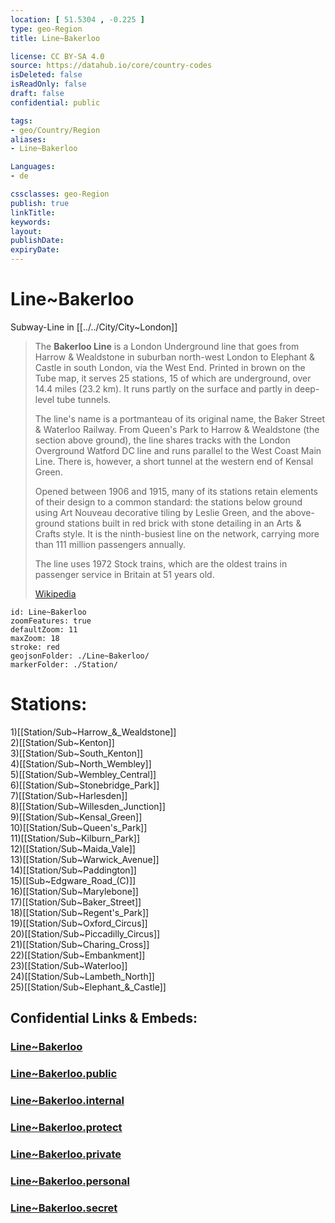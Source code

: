 ```yaml
---
location: [ 51.5304 , -0.225 ] 
type: geo-Region
title: Line~Bakerloo

license: CC BY-SA 4.0
source: https://datahub.io/core/country-codes
isDeleted: false
isReadOnly: false
draft: false
confidential: public

tags:
- geo/Country/Region
aliases:
- Line~Bakerloo

Languages:
- de

cssclasses: geo-Region
publish: true
linkTitle: 
keywords: 
layout: 
publishDate: 
expiryDate: 
---
```


# Line~Bakerloo

Subway-Line in [[../../City/City~London]] 

> The **Bakerloo Line** is a London Underground line that goes from Harrow & Wealdstone in suburban north-west London to Elephant & Castle in south London, via the West End. Printed in brown on the Tube map, it serves 25 stations, 15 of which are underground, over 14.4 miles (23.2 km). It runs partly on the surface and partly in deep-level tube tunnels.
>
> The line's name is a portmanteau of its original name, the Baker Street & Waterloo Railway. From Queen's Park to Harrow & Wealdstone (the section above ground), the line shares tracks with the London Overground Watford DC line and runs parallel to the West Coast Main Line. There is, however, a short tunnel at the western end of Kensal Green.
>
> Opened between 1906 and 1915, many of its stations retain elements of their design to a common standard: the stations below ground using Art Nouveau decorative tiling by Leslie Green, and the above-ground stations built in red brick with stone detailing in an Arts & Crafts style. It is the ninth-busiest line on the network, carrying more than 111 million passengers annually.
>
> The line uses 1972 Stock trains, which are the oldest trains in passenger service in Britain at 51 years old.
>
> [Wikipedia](https://en.wikipedia.org/wiki/Bakerloo%20line)

```leaflet
id: Line~Bakerloo
zoomFeatures: true 
defaultZoom: 11 
maxZoom: 18
stroke: red
geojsonFolder: ./Line~Bakerloo/
markerFolder: ./Station/
```


# Stations:
1)[[Station/Sub~Harrow_&_Wealdstone]]  
2)[[Station/Sub~Kenton]]  
3)[[Station/Sub~South_Kenton]]  
4)[[Station/Sub~North_Wembley]]  
5)[[Station/Sub~Wembley_Central]]  
6)[[Station/Sub~Stonebridge_Park]]  
7)[[Station/Sub~Harlesden]]  
8)[[Station/Sub~Willesden_Junction]]  
9)[[Station/Sub~Kensal_Green]]  
10)[[Station/Sub~Queen's_Park]]  
11)[[Station/Sub~Kilburn_Park]]  
12)[[Station/Sub~Maida_Vale]]  
13)[[Station/Sub~Warwick_Avenue]]  
14)[[Station/Sub~Paddington]]  
15)[[Sub~Edgware_Road_(C)]]  
16)[[Station/Sub~Marylebone]]  
17)[[Station/Sub~Baker_Street]]  
18)[[Station/Sub~Regent's_Park]]  
19)[[Station/Sub~Oxford_Circus]]  
20)[[Station/Sub~Piccadilly_Circus]]  
21)[[Station/Sub~Charing_Cross]]  
22)[[Station/Sub~Embankment]]  
23)[[Station/Sub~Waterloo]]  
24)[[Station/Sub~Lambeth_North]]  
25)[[Station/Sub~Elephant_&_Castle]]  


## Confidential Links & Embeds: 

### [Line~Bakerloo](/_Standards/Earth/Continent/Europe/Europe~North/UK/England/Regions~England/London,Greater/cities~GreaterLondon/Underground/Line~Bakerloo.md) 

### [Line~Bakerloo.public](/_public/Earth/Continent/Europe/Europe~North/UK/England/Regions~England/London,Greater/cities~GreaterLondon/Underground/Line~Bakerloo.public.md) 

### [Line~Bakerloo.internal](/_internal/Earth/Continent/Europe/Europe~North/UK/England/Regions~England/London,Greater/cities~GreaterLondon/Underground/Line~Bakerloo.internal.md) 

### [Line~Bakerloo.protect](/_protect/Earth/Continent/Europe/Europe~North/UK/England/Regions~England/London,Greater/cities~GreaterLondon/Underground/Line~Bakerloo.protect.md) 

### [Line~Bakerloo.private](/_private/Earth/Continent/Europe/Europe~North/UK/England/Regions~England/London,Greater/cities~GreaterLondon/Underground/Line~Bakerloo.private.md) 

### [Line~Bakerloo.personal](/_personal/Earth/Continent/Europe/Europe~North/UK/England/Regions~England/London,Greater/cities~GreaterLondon/Underground/Line~Bakerloo.personal.md) 

### [Line~Bakerloo.secret](/_secret/Earth/Continent/Europe/Europe~North/UK/England/Regions~England/London,Greater/cities~GreaterLondon/Underground/Line~Bakerloo.secret.md)

